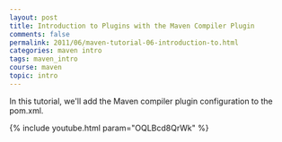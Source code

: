 ```yaml
---           
layout: post
title: Introduction to Plugins with the Maven Compiler Plugin
comments: false
permalink: 2011/06/maven-tutorial-06-introduction-to.html
categories: maven intro
tags: maven_intro
course: maven
topic: intro
---
```


In this tutorial, we'll add the Maven compiler plugin configuration to the pom.xml.

{% include youtube.html param="OQLBcd8QrWk" %}